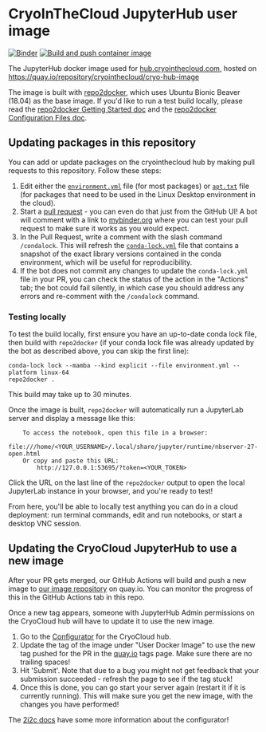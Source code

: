# CryoInTheCloud JupyterHub user image

[![Binder](https://mybinder.org/badge_logo.svg)](https://mybinder.org/v2/gh/CryoInTheCloud/hub-image/HEAD)
[![Build and push container image](https://github.com/CryoInTheCloud/hub-image/actions/workflows/build.yaml/badge.svg)](https://github.com/CryoInTheCloud/hub-image/actions/workflows/build.yaml)

The JupyterHub docker image used for [hub.cryointhecloud.com](https://cryointhecloud.com),
hosted on https://quay.io/repository/cryointhecloud/cryo-hub-image

The image is built with [repo2docker](https://repo2docker.readthedocs.io), which uses
Ubuntu Bionic Beaver (18.04) as the base image. If you'd like to run a test build
locally, please read the [repo2docker Getting Started
doc](https://repo2docker.readthedocs.io/en/latest/getting-started/index.html) and the
[repo2docker Configuration Files
doc](https://repo2docker.readthedocs.io/en/latest/config_files.html#config-files).

## Updating packages in this repository

You can add or update packages on the cryointhecloud hub by making pull requests to this
repository. Follow these steps:

1. Edit either the [`environment.yml`](https://github.com/CryoInTheCloud/hub-image/edit/main/environment.yml)
   file (for most packages) or [`apt.txt`](https://github.com/CryoInTheCloud/hub-image/edit/main/apt.txt)
   file (for packages that need to be used in the Linux Desktop environment in the cloud).
2. Start a [pull request](https://github.com/CryoInTheCloud/hub-image/pulls) -
   you can even do that just from the GitHub UI! A bot will comment with a link to
   [mybinder.org](https://mybinder.org) where you can test your pull request to make sure it works
   as you would expect.
3. In the Pull Request, write a comment with the slash command `/condalock`.
   This will refresh the [`conda-lock.yml`](https://conda-incubator.github.io/conda-lock/output/#unified-lockfile)
   file that contains a snapshot of the exact library versions contained in the
   conda environment, which will be useful for reproducibility.
4. If the bot does not commit any changes to update the `conda-lock.yml` file in your PR, you can check the
   status of the action in the "Actions" tab; the bot could fail silently, in which case you should address
   any errors and re-comment with the `/condalock` command.

### Testing locally

To test the build locally, first ensure you have an up-to-date conda lock file, then
build with `repo2docker` (if your conda lock file was already updated by the bot as
described above, you can skip the first line):

```
conda-lock lock --mamba --kind explicit --file environment.yml --platform linux-64
repo2docker .
```

This build may take up to 30 minutes.

Once the image is built, `repo2docker` will automatically run a JupyterLab
server and display a message like this:

```
    To access the notebook, open this file in a browser:
        file:///home/<YOUR_USERNAME>/.local/share/jupyter/runtime/nbserver-27-open.html
    Or copy and paste this URL:
        http://127.0.0.1:53695/?token=<YOUR_TOKEN>
```

Click the URL on the last line of the `repo2docker` output to open the local JupyterLab
instance in your browser, and you're ready to test!

From here, you'll be able to locally test anything you can do in a cloud deployment:
run terminal commands, edit and run notebooks, or start a desktop VNC session.

## Updating the CryoCloud JupyterHub to use a new image

After your PR gets merged, our GitHub Actions will build and push a new image to 
[our image repository](https://quay.io/repository/cryointhecloud/cryo-hub-image?tab=tags) on quay.io. You
can monitor the progress of this in the GitHub Actions tab in this repo.

Once a new tag appears, someone with JupyterHub Admin permissions on the CryoCloud hub will have to
update it to use the new image.

1. Go to the [Configurator](https://hub.cryointhecloud.com/services/configurator/) for the CryoCloud hub.
2. Update the tag of the image under "User Docker Image" to use the new tag pushed for the PR in the
   [quay.io](https://quay.io/repository/cryointhecloud/cryo-hub-image?tab=tags) tags page. Make sure there are
   no trailing spaces!
3. Hit 'Submit'. Note that due to a bug you might not get feedback that your submission succeeded - refresh the 
   page to see if the tag stuck!
4. Once this is done, you can go start your server again (restart it if it is currently running). This will make sure
   you get the new image, with the changes you have performed!

The [2i2c docs](https://docs.2i2c.org/en/latest/admin/howto/configurator.html)
have some more information about the configurator!
